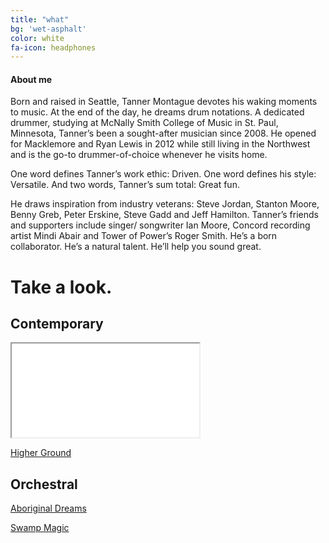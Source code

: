 ```yaml
---
title: "what"
bg: 'wet-asphalt'
color: white
fa-icon: headphones
---
```


#### About me

Born and raised in Seattle, Tanner Montague devotes his waking moments to music. At the end of the day, he dreams drum notations. A dedicated drummer, studying at McNally Smith College of Music in St. Paul, Minnesota, Tanner’s been a sought-after musician since 2008. He opened for Macklemore and Ryan Lewis in 2012 while still living in the Northwest and is the go-to drummer-of-choice whenever he visits home.

One word defines Tanner’s work ethic: Driven. One word defines his style: Versatile.  And two words, Tanner’s sum total: Great fun.

He draws inspiration from industry veterans: Steve Jordan, Stanton Moore, Benny Greb, Peter Erskine, Steve Gadd and Jeff Hamilton. Tanner’s friends and supporters include singer/ songwriter Ian Moore, Concord recording artist Mindi Abair and Tower of Power’s Roger Smith. He’s a born collaborator. He’s a natural talent. He’ll help you sound great.

# Take a look.

## Contemporary

<div class="icontain">
  <iframe src="//www.youtube.com/embed/yQx1kOOrM6w" allowfullscreen></iframe>
</div>

[Higher Ground](https://www.youtube.com/watch?v=KQ-ksjASfss&list=PLI0JZcjnXOCGRYUAI6mm1T6h0_uPVpILb&index=2)

## Orchestral

[Aboriginal Dreams](https://www.youtube.com/watch?v=qrEcFtwr0pc)

[Swamp Magic](https://vimeo.com/47979043)
